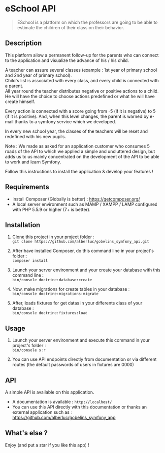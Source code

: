 # eSchool API

> ESchool is a platform on which the professors are going to be able to estimate the children of their class on their behavior. 

## Description

This platform allow a permanent follow-up for the parents who can connect to the application and visualize the advance of his / his child.

A teacher can assure several classes (example : 1st year of primary school and 2nd year of primary school). <br>
Child's list is associated with every class, and every child is connected with a parent. <br>
All year round the teacher distributes negative or positive actions to a child. He will have the choice to choose actions predefined or what he will have create himself.

Every action is connected with a score going from -5 (if it is negative) to 5 (if it is positive). 
And, when this level changes, the parent is warned by e-mail thanks to a symfony service which we developed.

In every new school year, the classes of the teachers will be reset and redefined with his new pupils.

Note : We made as asked for an application customer who consumes 5 roads of the API to which we applied a simple and uncluttered design, but adds us to us mainly concentrated on the development of the API to be able to work and learn Symfony.

Follow this instructions to install the application & develop your features !


## Requirements

- Install Composer (Globally is better) : https://getcomposer.org/
- A local server environment such as MAMP / XAMPP / LAMP configured with PHP 5.5.9 or higher (7+ is better).

## Installation

1. Clone this project in your project folder : <br>
`git clone https://github.com/alberluc/gobelins_symfony_api.git`

2. After have installed Composer, do this command line in your project's folder : <br>
`composer install`

3. Launch your server environment and your create your database with this command line : <br>
`bin/console doctrine:database:create`

4. Now, make migrations for create tables in your database : <br>
`bin/console doctrine:migrations:migrate`

5. After, loads fixtures for get datas in your differents class of your database : <br>
`bin/console doctrine:fixtures:load`


## Usage

1. Launch your server environment and execute this command in your project's folder : <br>
`bin/console s:r`

2. You can use API endpoints directly from documentation or via different routes (the default passwords of users in fixtures are 0000)


## API

A simple API is available on this application.

- A documentation is available : `http://localhost/`
- You can use this API directly with this documentation or thanks an external application such as : https://github.com/alberluc/gobelins_symfony_app


## What's else ?

Enjoy (and put a star if you like this app) !
